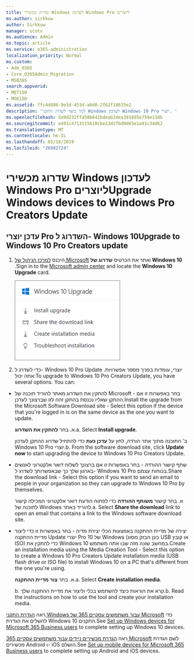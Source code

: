 ```yaml
---
title: שדרוג מכשירי Windows לעדכון Windows Pro ליוצרים
ms.author: sirkkuw
author: Sirkkuw
manager: scotv
ms.audience: Admin
ms.topic: article
ms.service: o365-administration
localization_priority: Normal
ms.custom:
- Adm_O365
- Core_O365Admin_Migration
- MSB365
search.appverid:
- MET150
- MOE150
ms.assetid: ffc4d886-9e1d-453d-a0d0-2f62f18635e2
description: 'למד כיצד לשדרג התקני Windows לעדכון Windows 10 Pro יוצרי. '
ms.openlocfilehash: 5a9d232ffa50b642bdeab2dea391895e759e118b
ms.sourcegitcommit: e491c4713115610cbe13d2fbd0d65e1a41c34d62
ms.translationtype: MT
ms.contentlocale: he-IL
ms.lasthandoff: 01/16/2019
ms.locfileid: "26982724"
---
```

# <a name="upgrade-windows-devices-to-windows-pro-creators-update"></a><span data-ttu-id="503b8-103">שדרוג מכשירי Windows לעדכון Windows Pro ליוצרים</span><span class="sxs-lookup"><span data-stu-id="503b8-103">Upgrade Windows devices to Windows Pro Creators Update</span></span>

## <a name="upgrade-to-windows-10-pro-creators-update"></a><span data-ttu-id="503b8-104">עדכן יוצרי Pro השדרוג ל- Windows 10</span><span class="sxs-lookup"><span data-stu-id="503b8-104">Upgrade to Windows 10 Pro Creators update</span></span>

1. <span data-ttu-id="503b8-105">היכנס [למרכז הניהול של Microsoft](https://portal.office.com/adminportal/home) ואתר את הכרטיס **שדרוג של Windows 10** .</span><span class="sxs-lookup"><span data-stu-id="503b8-105">Sign in to the [Microsoft admin center](https://portal.office.com/adminportal/home) and locate the **Windows 10 Upgrade** card.</span></span> 
    
    ![שדרוג של Windows 10 כרטיס במרכז admin.](media/066f47bf-7b88-4fea-8fd0-82798ea66716.png)
  
2. <span data-ttu-id="503b8-p101">כדי לשדרג ל- Windows 10 Pro Update יוצרי, עומדות בפניך מספר אפשרויות. אתה יכול:</span><span class="sxs-lookup"><span data-stu-id="503b8-p101">To upgrade to Windows 10 Pro Creators Update, you have several options. You can:</span></span>
    
- <span data-ttu-id="503b8-109">להתקין את השדרוג מאתר להוריד תוכנה של Microsoft - בחר באפשרות זו אם ההתקן שאליו נכנסת בהתקן זהה לזו שברצונך לעדכן.</span><span class="sxs-lookup"><span data-stu-id="503b8-109">Install the upgrade from the Microsoft Software Download site - Select this option if the device that you're logged in is on the same device as the one you want to update.</span></span>
    
  <span data-ttu-id="503b8-p102">א. בחר **להתקין את השדרוג**.</span><span class="sxs-lookup"><span data-stu-id="503b8-p102">a. Select **Install upgrade**.</span></span>
    
  <span data-ttu-id="503b8-p103">ב' התוכנה מתוך אתר הורדה, לחץ על **עדכן כעת** כדי להתחיל שדרוג ההתקן לעדכון Windows 10 Pro יוצרי.</span><span class="sxs-lookup"><span data-stu-id="503b8-p103">b. From the software download site, click **Update now** to start upgrading the device to Windows 10 Pro Creators Update.</span></span> 
    
- <span data-ttu-id="503b8-114">שתף קישור ההורדה - בחר באפשרות זו אם ברצונך לשלוח דואר אלקטרוני לאנשים בארגון שלך כך שבאפשרותך לשדרג ל- Windows 10 Pro בכוחות עצמם.</span><span class="sxs-lookup"><span data-stu-id="503b8-114">Share the download link - Select this option if you want to send an email to people in your organization so they can upgrade to Windows 10 Pro by themselves.</span></span>
 
   <span data-ttu-id="503b8-p104">א. בחר קישור **משותף ההורדה** כדי לפתוח הודעת דואר אלקטרוני המכילה קישור לתוכנה של Windows להוריד באתר.</span><span class="sxs-lookup"><span data-stu-id="503b8-p104">a. Select **Share the download** link to open an email that contains a link to the Windows software download site.</span></span> 
    
 - <span data-ttu-id="503b8-117">יצירה של מדיית ההתקנה באמצעות הכלי יצירת מדיה - בחר באפשרות זו כדי ליצור מדיית ההתקנה Update יוצרי Pro 10 של Windows (כונן הבזק מסוג USB או קובץ ISO) כדי להתקין את Windows 10 במחשב שונה מזה שבו אתה משתמש.</span><span class="sxs-lookup"><span data-stu-id="503b8-117">Create an installation media using the Media Creation Tool - Select this option to create a Windows 10 Pro Creators Update installation media (USB flash drive or ISO file) to install Windows 10 on a PC that's different from the one you're using.</span></span>
    
    <span data-ttu-id="503b8-p105">א. בחר **צור מדיית ההתקנה**.</span><span class="sxs-lookup"><span data-stu-id="503b8-p105">a. Select **Create installation media**.</span></span>
    
    <span data-ttu-id="503b8-p106">b. קרא את הוראות כיצד להשתמש בכלי וליצור את מדיית ההתקנה שלך.</span><span class="sxs-lookup"><span data-stu-id="503b8-p106">b. Read the instructions on how to use the tool and create your installation media.</span></span> 
    
<span data-ttu-id="503b8-122">ראה [הגדרת התקני Windows עבור משתמשים עסקיים 365 של Microsoft](set-up-windows-devices.md) כדי להשלים את הגדרת Windows 10 התקנים.</span><span class="sxs-lookup"><span data-stu-id="503b8-122">See [Set up Windows devices for Microsoft 365 Business users](set-up-windows-devices.md) to complete setting up Windows 10 devices.</span></span> 
  
<span data-ttu-id="503b8-123">ראה [הגדרת מכשירים ניידים עבור משתמשים עסקיים 365 Microsoft](set-up-mobile-devices.md) לשם הגדרת מכשירים Android ו- iOS הושלם.</span><span class="sxs-lookup"><span data-stu-id="503b8-123">See [Set up mobile devices for Microsoft 365 Business users](set-up-mobile-devices.md) to complete setting up Android and iOS devices.</span></span> 
  
